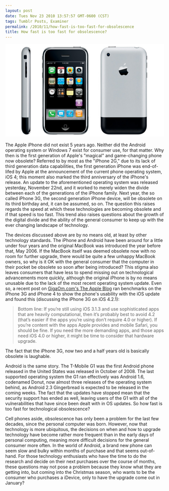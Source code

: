 ```yaml
---
layout: post
date: Tues Nov 23 2010 13:57:57 GMT-0600 (CST)
tags: Tumblr Posts, Examiner
permalink: /2010/11/how-fast-is-too-fast-for-obsolescence
title: How fast is too fast for obsolescence?
---
```


![In 2007, who knew this beauty would be obsolete by 2010?][image-1]

The Apple iPhone did not exist 5 years ago. Neither did the Android operating system or Windows 7 exist for consumer use, for that matter. Why then is the first generation of Apple's "magical" and game-changing phone now obsolete? Referred to by most as the "iPhone 2G," due to its lack of third generation data capabilities, the first generation iPhone was end-of-lifed by Apple at the announcement of the current phone operating system, iOS 4; this moment also marked the third anniversary of the iPhone's release. An update to the aforementioned operating system was released yesterday, November 22nd, and it worked to merely widen the divide between each of the generations of the iPhone family. Next year, the so called iPhone 3G, the second generation iPhone device, will be obsolete on its third birthday and, it can be assumed, so on. The question this raises regards the speed at which these technologies are becoming obsolete and if that speed is too fast. This trend also raises questions about the growth of the digital divide and the ability of the general consumer to keep up with the ever changing landscape of technology.

The devices discussed above are by no means old, at least by other technology standards. The iPhone and Android have been around for a little under four years and the original MacBook was introduced the year before that, May 2006. If the MacBook itself was deemed obsolete now with no room for further upgrade, there would be quite a few unhappy MacBook owners, so why is it OK with the general consumer that the computer in their pocket be obsolete so soon after being introduced? This stigma also leaves consumers that have less to spend missing out on technological advancements more quickly, although the original iPhone is by no means unusable due to the lack of the most recent operating system update. Even so, a recent post on [GigaOm.com's The Apple Blog][1] ran benchmarks on the iPhone 3G and iPhone 4 to show the phone's usability with the iOS update and found this (discussing the iPhone 3G on iOS 4.2.1):

> Bottom line: If you’re still using iOS 3.1.3 and use sophisticated apps that are heavily computational, then it’s probably best to avoid 4.2 (that’s easier if the apps you’re using don’t require 4.0 or higher). If you’re content with the apps Apple provides and mobile Safari, you should be fine. If you need the more demanding apps, and those apps need iOS 4.0 or higher, it might be time to consider that hardware upgrade.

The fact that the iPhone 3G, now two and a half years old is basically obsolete is laughable.

Android is the same story. The T-Mobile G1 was the first Android phone released in the United States was released in October of 2008. The last supported operating system the G1 ran effectively was Android 1.6, codenamed Donut, now almost three releases of the operating system behind, as Android 2.3 Gingerbread is expected to be released in the coming weeks. The fact that the updates have stopped mean that the security support has ended as well, leaving users of the G1 with all of the vulnerabilities that have since been dealt with in OS updates. So how fast is too fast for technological obsolescence?

Cell phones aside, obsolescence has only been a problem for the last few decades, since the personal computer was born. However, now that technology is more ubiquitous, the decisions on when and how to upgrade technology have become rather more frequent than in the early days of personal computing, meaning more difficult decisions for the general consumer more often. In the world of Android, a brand new phone can seem slow and bulky within months of purchase and that seems out-of-hand. For those technology enthusiasts who have the time to do the research and decide on their next purchases over the course of months, these questions may not pose a problem because they know what they are getting into, but coming into the Christmas season, who wants to be the consumer who purchases a iDevice, only to have the upgrade come out in January?

[1]:	https://gigaom.com/2010/11/23/iphone-3g-and-ios-4-benchmarking-the-4-2-update/

[image-1]:	/public/assets/examiner/09b447afbb5ed83fa4c4a009e2392f5a.jpg